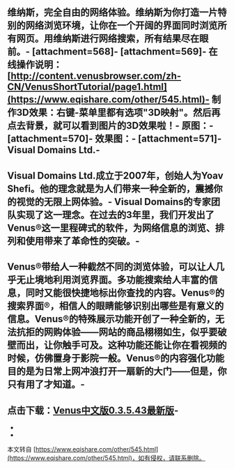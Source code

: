 维纳斯，完全自由的网络体验。维纳斯为你打造一片特别的网络浏览环境，让你在一个开阔的界面同时浏览所有网页。用维纳斯进行网络搜索，所有结果尽在眼前。-
\[attachment=568\]-
\[attachment=569\]-
在线操作说明：[http://content.venusbrowser.com/zh-CN/VenusShortTutorial/page1.html](https://www.eqishare.com/other/545.html)-
**制作3D效果：右键-菜单里都有选项"3D映射"。然后再点去背景，就可以看到图片的3D效果啦！**-
原图：-
\[attachment=570\]-
效果图：-
\[attachment=571\]-
Visual Domains Ltd.-
-
Visual Domains Ltd.成立于2007年，创始人为Yoav Shefi。他的理念就是为人们带来一种全新的，震撼你的视觉的无限上网体验。-
Visual Domains的专家团队实现了这一理念。在过去的3年里，我们开发出了Venus®这一里程碑式的软件，为网络信息的浏览、排列和使用带来了革命性的突破。-
-
Venus®带给人一种截然不同的浏览体验，可以让人几乎无止境地利用浏览界面。多功能搜索给人丰富的信息，同时又能很快捷地标出你查找的内容。Venus®的搜索界面®，相信人的眼睛能够识别出哪些是有意义的信息。Venus®的特殊展示功能开创了一种全新的，无法抗拒的网购体验——网站的商品栩栩如生，似乎要破壁而出，让你触手可及。这种功能还能让你在看视频的时候，仿佛置身于影院一般。Venus®的内容强化功能目的是为日常上网冲浪打开一扇新的大门——但是，你只有用了才知道。-
-
点击下载：[Venus中文版0.3.5.43最新版](http://install.visualdomains.com/VenusPackage-0.3.5.43/venus-package-setup-zh-0.3.5.43.exe,1)-
-
-

-

本文转自 [https://www.eqishare.com/other/545.html](https://www.eqishare.com/other/545.html)，如有侵权，请联系删除。